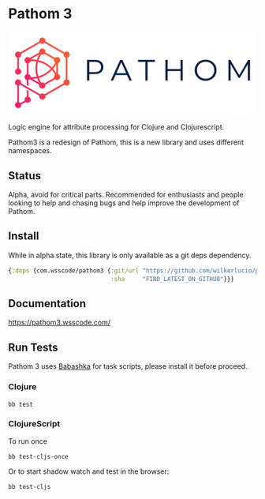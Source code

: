 # Pathom 3

![Pathom Logo](repo-resources/pathom-banner-padded.png)

Logic engine for attribute processing for Clojure and Clojurescript.

Pathom3 is a redesign of Pathom, this is a new library and uses different namespaces.

## Status

Alpha, avoid for critical parts. Recommended for enthusiasts and people looking to help
and chasing bugs and help improve the development of Pathom.

## Install

While in alpha state, this library is only available as a git deps dependency.

```clojure
{:deps {com.wsscode/pathom3 {:git/url "https://github.com/wilkerlucio/pathom3"
                             :sha     "FIND_LATEST_ON_GITHUB"}}}
```

## Documentation

https://pathom3.wsscode.com/

## Run Tests

Pathom 3 uses [Babashka](https://github.com/babashka/babashka) for task scripts, please install it before proceed.

### Clojure

```shell script
bb test
```

### ClojureScript

To run once

```shell script
bb test-cljs-once
```

Or to start shadow watch and test in the browser:

```shell script
bb test-cljs
```

